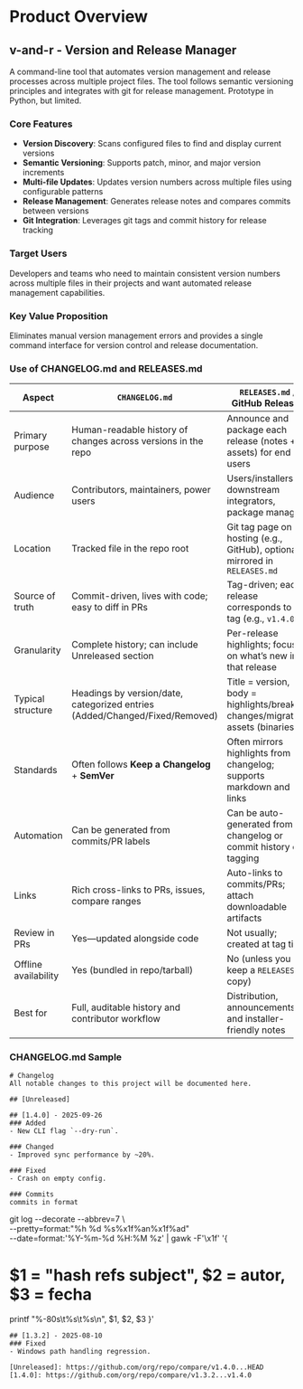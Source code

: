 # Product Overview

## v-and-r - Version and Release Manager

A command-line tool that automates version management and release processes across multiple project files. The tool follows semantic versioning principles and integrates with git for release management.
Prototype in Python, but limited.


### Core Features
- **Version Discovery**: Scans configured files to find and display current versions
- **Semantic Versioning**: Supports patch, minor, and major version increments
- **Multi-file Updates**: Updates version numbers across multiple files using configurable patterns
- **Release Management**: Generates release notes and compares commits between versions
- **Git Integration**: Leverages git tags and commit history for release tracking

### Target Users
Developers and teams who need to maintain consistent version numbers across multiple files in their projects and want automated release management capabilities.

### Key Value Proposition
Eliminates manual version management errors and provides a single command interface for version control and release documentation.

### Use of CHANGELOG.md and RELEASES.md

| Aspect               | `CHANGELOG.md`                                                              | `RELEASES.md` / GitHub Releases                                                  |
| -------------------- | --------------------------------------------------------------------------- | -------------------------------------------------------------------------------- |
| Primary purpose      | Human-readable history of changes across versions in the repo               | Announce and package each release (notes + assets) for end users                 |
| Audience             | Contributors, maintainers, power users                                      | Users/installers, downstream integrators, package managers                       |
| Location             | Tracked file in the repo root                                               | Git tag page on hosting (e.g., GitHub), optionally mirrored in `RELEASES.md`     |
| Source of truth      | Commit-driven, lives with code; easy to diff in PRs                         | Tag-driven; each release corresponds to a tag (e.g., `v1.4.0`)                   |
| Granularity          | Complete history; can include Unreleased section                            | Per-release highlights; focuses on what’s new in that release                    |
| Typical structure    | Headings by version/date, categorized entries (Added/Changed/Fixed/Removed) | Title = version, body = highlights/breaking changes/migration, assets (binaries) |
| Standards            | Often follows **Keep a Changelog** + **SemVer**                             | Often mirrors highlights from changelog; supports markdown and links             |
| Automation           | Can be generated from commits/PR labels                                     | Can be auto-generated from changelog or commit history on tagging                |
| Links                | Rich cross-links to PRs, issues, compare ranges                             | Auto-links to commits/PRs; attach downloadable artifacts                         |
| Review in PRs        | Yes—updated alongside code                                                  | Not usually; created at tag time                                                 |
| Offline availability | Yes (bundled in repo/tarball)                                               | No (unless you keep a `RELEASES.md` copy)                                        |
| Best for             | Full, auditable history and contributor workflow                            | Distribution, announcements, and installer-friendly notes                        |


### CHANGELOG.md Sample

```
# Changelog
All notable changes to this project will be documented here.

## [Unreleased]

## [1.4.0] - 2025-09-26
### Added
- New CLI flag `--dry-run`.

### Changed
- Improved sync performance by ~20%.

### Fixed
- Crash on empty config.

### Commits
commits in format 
```
git log --decorate --abbrev=7 \                                                   
  --pretty=format:"%h %d %s%x1f%an%x1f%ad" \
  --date=format:'%Y-%m-%d %H:%M %z' |
gawk -F'\x1f' '{
  # $1 = "hash refs subject", $2 = autor, $3 = fecha
  printf "%-80s\t%s\t%s\n", $1, $2, $3
}'
```
## [1.3.2] - 2025-08-10
### Fixed
- Windows path handling regression.

[Unreleased]: https://github.com/org/repo/compare/v1.4.0...HEAD
[1.4.0]: https://github.com/org/repo/compare/v1.3.2...v1.4.0
```
